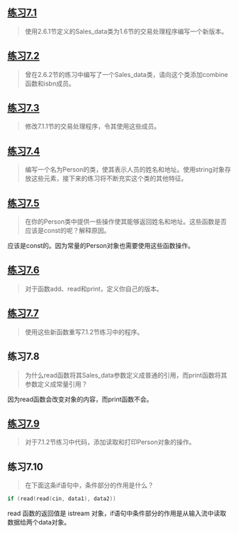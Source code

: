 ## [练习7.1](7.1.cpp)

> 使用2.6.1节定义的Sales_data类为1.6节的交易处理程序编写一个新版本。

## [练习7.2](7.2.h)

> 曾在2.6.2节的练习中编写了一个Sales_data类，请向这个类添加combine函数和isbn成员。

## [练习7.3](7.3.cpp)

> 修改7.1.1节的交易处理程序，令其使用这些成员。

## [练习7.4](7.4.h)

> 编写一个名为Person的类，使其表示人员的姓名和地址。使用string对象存放这些元素，接下来的练习将不断充实这个类的其他特征。

## [练习7.5](7.5.h)

> 在你的Person类中提供一些操作使其能够返回姓名和地址。这些函数是否应该是const的呢？解释原因。

应该是const的。因为常量的Person对象也需要使用这些函数操作。

## [练习7.6](7.6.h)

> 对于函数add、read和print，定义你自己的版本。

## [练习7.7](7.7.cpp)

> 使用这些新函数重写7.1.2节练习中的程序。

## 练习7.8

> 为什么read函数将其Sales_data参数定义成普通的引用，而print函数将其参数定义成常量引用？

因为read函数会改变对象的内容，而print函数不会。

## [练习7.9](7.9.h)

> 对于7.1.2节练习中代码，添加读取和打印Person对象的操作。

## 练习7.10

> 在下面这条if语句中，条件部分的作用是什么？
```cpp
if (read(read(cin, data1), data2))
```

read 函数的返回值是 istream 对象，if语句中条件部分的作用是从输入流中读取数据给两个data对象。
